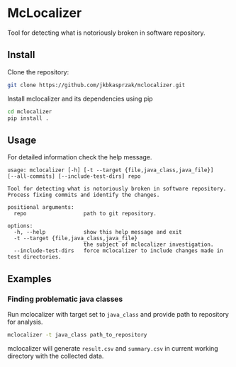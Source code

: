 # McLocalizer

Tool for detecting what is notoriously broken in software repository.

## Install
Clone the repository:

```sh
git clone https://github.com/jkbkasprzak/mclocalizer.git
```

Install mclocalizer and its dependencies using pip

```sh
cd mclocalizer
pip install .
```

## Usage

For detailed information check the help message.

```
usage: mclocalizer [-h] [-t --target {file,java_class,java_file}]
[--all-commits] [--include-test-dirs] repo

Tool for detecting what is notoriously broken in software repository.
Process fixing commits and identify the changes.

positional arguments:
  repo                  path to git repository.

options:
  -h, --help            show this help message and exit
  -t --target {file,java_class,java_file}
                        the subject of mclocalizer investigation.
  --include-test-dirs   force mclocalizer to include changes made in test directories.
```

## Examples
### Finding problematic java classes

Run mclocalizer with target set to `java_class` and provide path to repository for analysis.

```sh
mclocalizer -t java_class path_to_repository
```

mclocalizer will generate `result.csv` and `summary.csv` in current working directory with the collected data.
